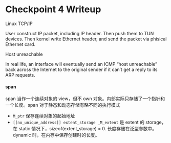 Checkpoint 4 Writeup
====================

Linux TCP/IP

User construct IP packet, including IP header. Then push them to TUN devices. Then kernel write Ethernet header, and send the packet via phisical Ethernet card.

Host unreachable

In real life, an interface will eventually send an ICMP “host unreachable” back across the
Internet to the original sender if it can’t get a reply to its ARP requests.


#### span 
span 当作一个连续对象的 view，但不 own 对象。内部实际只存储了一个指针和一个长度。span 对于静态和动态存储有略不同的执行模式
- `M_ptr` 保存连续对象的起始地址
- `[[no_unique_address]] extent_storage _M_extent` 是 extent 的 storage，在 static 情况下，sizeof(extent_storage) = 0. 长度存储在泛型参数中。dynamic 时，在内存中保存创建时的长度。